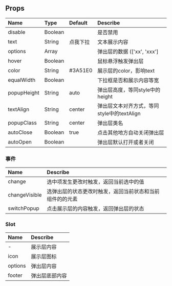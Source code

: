 ## Props

| Name      |    Type  | Default  | Describe |
| :-------- | :--------| :------- | :---     |
| disable   | Boolean  |          | 是否禁用   |
| text      | String   |  点我下拉  | 文本展示内容 |
| options   | Array    |          | 弹出层的数据 (['xx', 'xxx'] | [{ name: 'xxx', color: 'res' }]) |
| hover     | Boolean  |          | 鼠标悬浮触发弹出层 |
| color     | String   |  #3A51E0 | 展示层的color，影响text |
| equalWidth | Boolean |          | 下拉框是否和展示内容等宽 |
| popupHeight | String |  auto    |  弹出层高度，等同style中的height |
| textAlign | String   |  center  |  弹出层文本对齐方式，等同style中的textAlign |
| popupClass | String  |  center  |  弹出层类名 |
| autoClose | Boolean  |  true    |  点击其他地方自动关闭弹出层 |
| autoOpen | Boolean   |          |  弹出层默认打开或者关闭 |

### 事件
| Name | Describe|
| :--- | :---|
| change | 选中项发生更改时触发，返回当前选中的值 |
| changeVisible | 选弹出层的状态更改时触发，返回当前状态和当前组件的的元素 |
| switchPopup | 点击展示层的内容触发，返回弹出层的状态 |

### Slot
| Name     | Describe |
| :------- | :------- |
| -        | 展示层内容  |
| icon      | 展示层图标 |
| options     | 弹出层内容 |
| footer     | 弹出层底部内容  |
